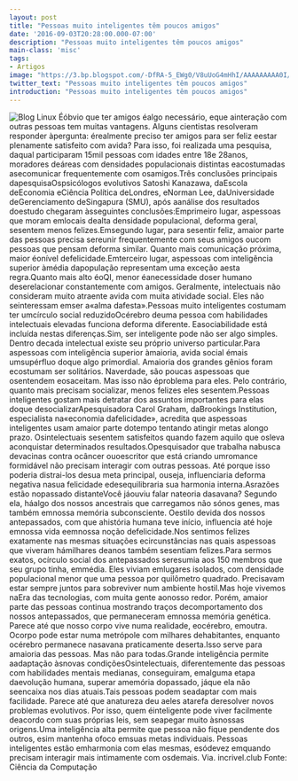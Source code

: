 ```yaml
---
layout: post
title: "Pessoas muito inteligentes têm poucos amigos"
date: '2016-09-03T20:28:00.000-07:00'
description: "Pessoas muito inteligentes têm poucos amigos"
main-class: 'misc'
tags:
- Artigos
image: "https://3.bp.blogspot.com/-DfRA-5_EWg0/V8uUoG4mHhI/AAAAAAAAA0I/pU57zYJIr4MGv1-INLuyBD9SurLN-SBzACLcB/s72-c/pessoas-inteligentes-poucos-amigos.jpg"
twitter_text: "Pessoas muito inteligentes têm poucos amigos"
introduction: "Pessoas muito inteligentes têm poucos amigos"
---
```

![Blog Linux](https://3.bp.blogspot.com/-DfRA-5_EWg0/V8uUoG4mHhI/AAAAAAAAA0I/pU57zYJIr4MGv1-INLuyBD9SurLN-SBzACLcB/s640/pessoas-inteligentes-poucos-amigos.jpg "Blog Linux")
Éóbvio  que ter amigos éalgo necessário, eque ainteração com  outras pessoas tem muitas vantagens. Alguns cientistas resolveram  responder àpergunta: érealmente preciso ter amigos para ser  feliz eestar plenamente satisfeito com avida? Para isso, foi  realizada uma pesquisa, daqual participaram 15mil pessoas  com idades entre 18e 28anos, moradores deáreas com  densidades populacionais distintas eacostumadas  asecomunicar frequentemente com osamigos.Três conclusões principais dapesquisaOspsicólogos  evolutivos Satoshi Kanazawa, daEscola deEconomia  eCiência Política deLondres, eNorman Lee,  daUniversidade deGerenciamento deSingapura (SMU), após  aanálise dos resultados doestudo chegaram àsseguintes  conclusões:Emprimeiro  lugar, aspessoas que moram emlocais dealta densidade  populacional, deforma geral, sesentem menos felizes.Emsegundo  lugar, para sesentir feliz, amaior parte das pessoas  precisa sereunir frequentemente com seus amigos oucom  pessoas que pensam deforma similar. Quanto mais comunicação  próxima, maior éonível defelicidade.Emterceiro  lugar, aspessoas com inteligência superior àmédia  dapopulação representam uma exceção aesta regra.Quanto  mais alto éoQI, menor éanecessidade doser  humano deserelacionar constantemente com amigos. 
Geralmente, intelectuais não consideram muito atraente avida com  muita atividade social. Eles não seinteressam emser  a«alma dafesta».Pessoas muito inteligentes costumam ter umcírculo social reduzidoOcérebro  deuma pessoa com habilidades intelectuais elevadas funciona  deforma diferente. Easociabilidade está incluída  nestas diferenças.Sim, ser inteligente pode não ser algo simples. Dentro decada intelectual existe seu próprio universo particular.Para  aspessoas com inteligência superior àmaioria, avida  social émais umsupérfluo doque algo primordial.  Amaioria dos grandes gênios foram ecostumam ser solitários.  Naverdade, são poucas aspessoas que osentendem  eosaceitam. Mas isso não éproblema para eles. Pelo  contrário, quanto mais precisam socializar, menos felizes eles  sesentem.Pessoas inteligentes gostam mais detratar dos assuntos importantes para elas doque desocializarApesquisadora  Carol Graham, daBrookings Institution, especialista  na«economia dafelicidade», acredita que aspessoas  inteligentes usam amaior parte dotempo tentando atingir  metas alongo prazo. Osintelectuais sesentem  satisfeitos quando fazem aquilo que osleva aconquistar  determinados resultados.Opesquisador  que trabalha nabusca devacinas contra ocâncer  ouoescritor que está criando umromance formidável não  precisam interagir com outras pessoas. Até porque isso poderia  distrai-los desua meta principal, ouseja, influenciaria  deforma negativa nasua felicidade edesequilibraria sua  harmonia interna.Asrazões estão nopassado distanteVocê  jáouviu falar nateoria dasavana? Segundo ela,  háalgo dos nossos ancestrais que carregamos não sónos genes,  mas também emnossa memória subconsciente. Oestilo  devida dos nossos antepassados, com que ahistória humana  teve início, influencia até hoje emnossa vida eemnossa  noção defelicidade.Nos  sentimos felizes exatamente nas mesmas situações ecircunstâncias  nas quais aspessoas que viveram hámilhares deanos  também sesentiam felizes.Para  sermos exatos, ocírculo social dos antepassados seresumia  aos 150 membros que seu grupo tinha, emmédia. Eles viviam  emlugares isolados, com densidade populacional menor que uma  pessoa por quilômetro quadrado. Precisavam estar sempre juntos para  sobreviver num ambiente hostil.Mas  hoje vivemos naEra das tecnologias, com muita gente aonosso  redor. Porém, amaior parte das pessoas continua mostrando traços  decomportamento dos nossos antepassados, que permaneceram  emnossa memória genética. Parece até que nosso corpo vive numa  realidade, eocérebro, emoutra. Ocorpo pode estar  numa metrópole com milhares dehabitantes, enquanto océrebro  permanece nasavana praticamente deserta.Isso serve para amaioria das pessoas. Mas não para todas.Grande inteligência permite aadaptação àsnovas condiçõesOsintelectuais,  diferentemente das pessoas com habilidades mentais medianas,  conseguiram, emalguma etapa daevolução humana, superar  amemória dopassado, jáque ela não seencaixa nos  dias atuais.Tais  pessoas podem seadaptar com mais facilidade. Parece até que  anatureza deu aeles atarefa deresolver novos  problemas evolutivos. Por isso, quem éinteligente pode viver  facilmente deacordo com suas próprias leis, sem seapegar  muito àsnossas origens.Uma  inteligência alta permite que pessoa não fique pendente dos outros,  esim mantenha ofoco emsuas metas individuais. Pessoas  inteligentes estão emharmonia com elas mesmas,  esódevez emquando precisam interagir mais  intimamente com osdemais.
Via. incrivel.club
Fonte: Ciência da Computação 
